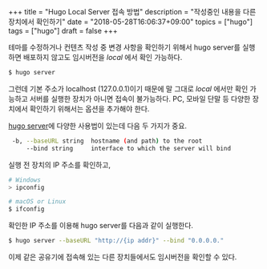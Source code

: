 +++
title = "Hugo Local Server 접속 방법"
description = "작성중인 내용을 다른 장치에서 확인하기"
date = "2018-05-28T16:06:37+09:00"
topics = ["hugo"]
tags = ["hugo"]
draft = false
+++

테마를 수정하거나 컨텐츠 작성 중 변경 사항을 확인하기 위해서 hugo server를 실행하면 배포하지 않고도 임시버전을 *local* 에서 확인 가능하다.

```bash
$ hugo server
```

그런데 기본 주소가 localhost (127.0.0.1)이기 때문에 말 그대로 *local* 에서만 확인 가능하고 서버를 실행한 장치가 아니면 접속이 불가능하다. PC, 모바일 단말 등 다양한 장치에서 확인하기 위해서는 옵션을 추가해야 한다.

[hugo server](https://gohugo.io/commands/hugo_server/)에 다양한 사용법이 있는데 다음 두 가지가 중요.

```bash
 -b, --baseURL string  hostname (and path) to the root
     --bind string     interface to which the server will bind
```

실행 전 장치의 IP 주소를 확인하고,

```bash
# Windows
> ipconfig

# macOS or Linux
$ ifconfig
```

확인한 IP 주소를 이용해 hugo server를 다음과 같이 실행한다.

```bash
$ hugo server --baseURL "http://{ip addr}" --bind "0.0.0.0."
```

이제 같은 공유기에 접속해 있는 다른 장치들에서도 임시버전을 확인할 수 있다. 